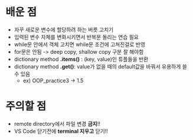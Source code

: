 # 배운 점
* 자꾸 새로운 변수에 할당하려 하는 버릇 고치기
* 입력된 변수 자체를 변화시키면서 반복문 돌리는 연습 필요
* while문 안에서 객체 고치면 while문 조건에 고쳐진걸로 반영
* for문은 안됨 -> deep copy, shallow copy 구분 잘 해야함
* dictionary method **.items()** : (key, value)인 튜플들을 반환
* dictionary method **.get()**: value가 없을 때의 default값을 바꿔서 유용하게 쓸 수 있음
  * ex) OOP_practice3 -> 1.5 


# 주의할 점

* remote directory에서 파일 변경 **금지**!!
* VS Code 닫기전에 **terminal 지우고** 닫기!!
